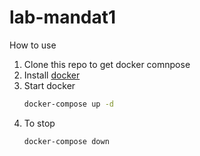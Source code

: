 # lab-mandat1

How to use

1. Clone this repo to get docker comnpose
1. Install [docker](https://docs.docker.com/engine/install/)
1. Start docker
    ```bash
    docker-compose up -d
    ```
2. To stop
    ```bash
    docker-compose down
    ```
